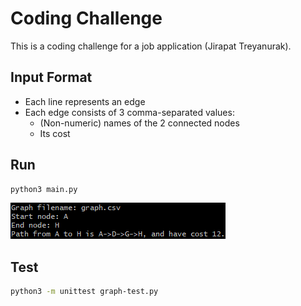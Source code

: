 # Coding Challenge

This is a coding challenge for a job application (Jirapat Treyanurak).

## Input Format

* Each line represents an edge
* Each edge consists of 3 comma-separated values:
  * (Non-numeric) names of the 2 connected nodes
  * Its cost

## Run

```bash
python3 main.py
```
![Example program flow](example.png)

## Test

```bash
python3 -m unittest graph-test.py
```
